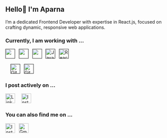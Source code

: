 ## Hello👋 I'm Aparna 
I’m a dedicated Frontend Developer with expertise in React.js, focused on crafting dynamic, responsive web applications.

### Currently, I am working with ...
<a href="" title="HTML" target="_blank" rel="noreferrer"><img src="https://www.vectorlogo.zone/logos/w3_html5/w3_html5-icon.svg" alt="" width="30" height="30"/></a>   <a href="" title="CSS" target="_blank" rel="noreferrer"><img src="https://www.vectorlogo.zone/logos/w3_css/w3_css-icon.svg" alt="" width="30" height="30"/></a>   <a href="" title="Tailwind CSS" target="_blank" rel="noreferrer"><img src="https://www.vectorlogo.zone/logos/tailwindcss/tailwindcss-icon.svg" alt="" width="30" height="30"/></a>   <a href="" target="_blank" title="JavaScript" rel="noreferrer"><img src="https://www.freepnglogos.com/uploads/javascript-png/javascript-vector-logo-yellow-png-transparent-javascript-vector-12.png" alt="JavaScript" width="30" height="30"/></a>   <a href="" target="_blank" title="ReactJS" rel="noreferrer"><img src="https://www.vectorlogo.zone/logos/reactjs/reactjs-icon.svg" alt="ReactJS" width="30" height="30"/></a>  &nbsp;&nbsp;
<!-- <a href="" target="_blank" title="Mysql" rel="noreferrer"><img src="https://www.vectorlogo.zone/logos/mysql/mysql-official.svg" alt="Mysql" width="60" height="30"/></a> -->
&nbsp;   <a href="" target="_blank" title="Git" rel="noreferrer"><img src="https://www.vectorlogo.zone/logos/git-scm/git-scm-icon.svg" alt="Git" width="30" height="30"/></a>   <a href="" target="_blank" title="GitHub" rel="noreferrer"><img src="https://www.vectorlogo.zone/logos/github/github-tile.svg" alt="GitHub" width="30" height="30"/></a>  

### I post actively on ...
<a href="https://www.linkedin.com/in/aparna-m-431372194" title="Aparna M" target="_blank" rel="noreferrer"><img src="https://www.vectorlogo.zone/logos/linkedin/linkedin-tile.svg" alt="LinkedIn" width="30" height="30"/></a>&nbsp;&nbsp;   <a href="https://www.instagram.com/___ap_ar_na__/" title="Aparna M" target="_blank" rel="noreferrer"><img src="https://www.vectorlogo.zone/logos/instagram/instagram-icon.svg" alt="Instagram" width="30" height="30"/></a>  

### You can also find me on ...
<a href="https://www.instagram.com/___ap_ar_na__/" title="Aparna M" target="_blank" rel="noreferrer"><img src="https://www.vectorlogo.zone/logos/instagram/instagram-icon.svg" alt="Instagram" width="30" height="30"/></a>&nbsp;&nbsp; <a href="mailto:aparnaraman995@gmail.com" target="_blank" title="aparnaraman995@gmail.com" rel="noreferrer"><img src="https://www.vectorlogo.zone/logos/gmail/gmail-tile.svg" alt="Gmail" width="30" height="30"/></a>
